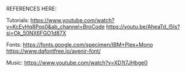 REFERENCES HERE:

Tutorials:
https://www.youtube.com/watch?v=KcEvHq8Pqs0&ab_channel=BroCode
https://youtu.be/AheaTd_l5Is?si=Ok_50NX6FGO1d87X

Fonts:
https://fonts.google.com/specimen/IBM+Plex+Mono
https://www.dafontfree.io/avenir-font/

Music:
https://www.youtube.com/watch?v=XD1t7JHbge0
